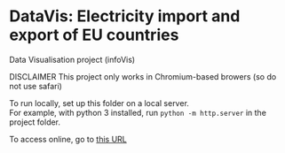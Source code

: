 # DataVis: Electricity import and export of EU countries
Data Visualisation project (infoVis)

DISCLAIMER
This project only works in Chromium-based browers (so do not use safari)

To run locally, set up this folder on a local server.\
For example, with python 3 installed, run ``python -m http.server`` in the project folder.

To access online, go to [this URL](https://luca3998.github.io/DataVis/)
